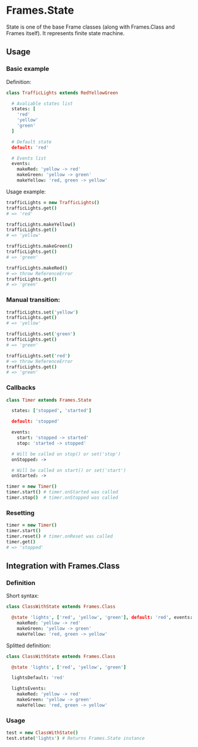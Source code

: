 # Frames.State

State is one of the base Frame classes (along with Frames.Class and Frames itself). It represents finite state
machine.

## Usage

### Basic example

Definition:

``` coffeescript
class TrafficLights extends RedYellowGreen

  # Avaliable states list
  states: [
    'red'
    'yellow'
    'green'
  ]

  # Default state
  default: 'red'

  # Events list
  events:
    makeRed: 'yellow -> red'
    makeGreen: 'yellow -> green'
    makeYellow: 'red, green -> yellow'
```

Usage example:

``` coffeescript
trafficLights = new TrafficLights()
trafficLights.get()
# => 'red'

trafficLights.makeYellow()
trafficLights.get()
# => 'yellow'

trafficLights.makeGreen()
trafficLights.get()
# => 'green'

trafficLights.makeRed()
# => throw ReferenceError
trafficLights.get()
# => 'green'
```

### Manual transition:

``` coffeescript
trafficLights.set('yellow')
trafficLights.get()
# => 'yellow'

trafficLights.set('green')
trafficLights.get()
# => 'green'

trafficLights.set('red')
# => throw ReferenceError
trafficLights.get()
# => 'green'
```

### Callbacks

``` coffeescript
class Timer extends Frames.State

  states: ['stopped', 'started']

  default: 'stopped'

  events:
    start: 'stopped -> started'
    stop: 'started -> stopped'

  # Will be called on stop() or set('stop')
  onStopped: ->

  # Will be called on start() or set('start')
  onStarted: ->
```

``` coffeescript
timer = new Timer()
timer.start() # timer.onStarted was called
timer.stop()  # timer.onStopped was called
```

### Resetting

``` coffeescript
timer = new Timer()
timer.start()
timer.reset() # timer.onReset was called
timer.get()
# => 'stopped'
```

## Integration with Frames.Class

### Definition

Short syntax:

``` coffeescript
class ClassWithState extends Frames.Class

  @state 'lights', ['red', 'yellow', 'green'], default: 'red', events:
    makeRed: 'yellow -> red'
    makeGreen: 'yellow -> green'
    makeYellow: 'red, green -> yellow'
```

Splitted definition:

``` coffeescript
class ClassWithState extends Frames.Class

  @state 'lights', ['red', 'yellow', 'green']

  lightsDefault: 'red'

  lightsEvents:
    makeRed: 'yellow -> red'
    makeGreen: 'yellow -> green'
    makeYellow: 'red, green -> yellow'
```

### Usage

``` coffeescript
test = new ClassWithState()
test.state('lights') # Returns Frames.State instance
```

